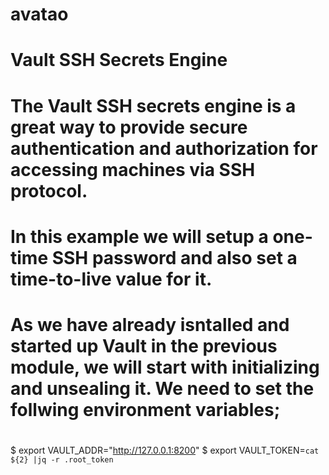 # avatao

# Vault SSH Secrets Engine
#
#   The Vault SSH secrets engine is a great way to provide secure authentication and authorization for accessing machines via SSH protocol.
#   In this example we will setup a one-time SSH password and also set a time-to-live value for it.
# 
# As we have already isntalled and started up Vault in the previous module, we will start with initializing and unsealing it. We need to set the follwing environment variables;
#
  $ export VAULT_ADDR="http://127.0.0.1:8200"
  $ export VAULT_TOKEN=`cat ${2} |jq -r .root_token`
